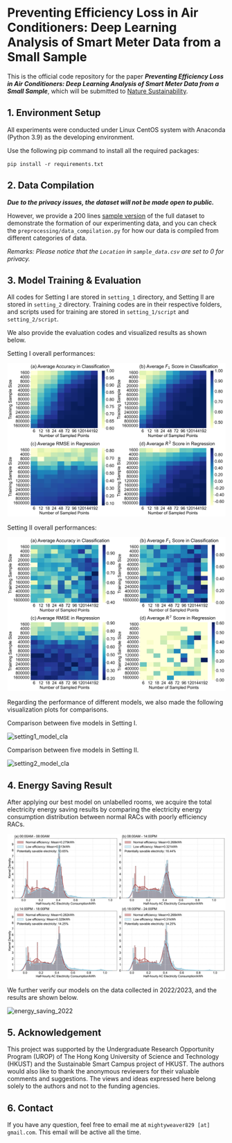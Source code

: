 # Preventing Efficiency Loss in Air Conditioners: Deep Learning Analysis of Smart Meter Data from a Small Sample

This is the official code repository for the paper
***Preventing Efficiency Loss in Air Conditioners: Deep Learning Analysis of Smart Meter Data from a Small Sample***, which will be submitted to [Nature Sustainability](https://www.nature.com/natsustain/).

## 1. Environment Setup

All experiments were conducted under Linux CentOS system with Anaconda (Python 3.9) as the developing environment.

Use the following pip command to install all the required packages:

```commandline
pip install -r requirements.txt
```

## 2. Data Compilation

***Due to the privacy issues, the dataset will not be made open to public.***

However, we provide a 200
lines [sample version](https://github.com/MighTy-Weaver/SMD4RAC_Detection/blob/main/sample_data.csv) of the
full dataset to demonstrate the formation of our experimenting data, and you can check
the `preprocessing/data_compilation.py` for how our data is compiled from different categories of data.

*Remarks: Please notice that the `Location` in `sample_data.csv` are set to 0 for privacy.*

## 3. Model Training & Evaluation

All codes for Setting I are stored in `setting_1` directory, and Setting II are stored
in `setting_2` directory. Training codes are in their respective folders, and scripts used for training are stored
in `setting_1/script` and `setting_2/script`.

We also provide the evaluation codes and visualized results as shown below.

Setting I overall performances:

![setting1](./demo/SettingI_all.jpg)

Setting II overall performances:

![setting2](./demo/SettingII_all.jpg)

Regarding the performance of different models, we also made the following visualization plots for comparisons.

Comparison between five models in Setting I.

![setting1_model_cla](./demo/SettingI_model_both_tasks.jpg)

Comparison between five models in Setting II.

![setting2_model_cla](./demo/SettingII_model_both_tasks.jpg)

## 4. Energy Saving Result

After applying our best model on unlabelled rooms, we acquire the total electricity energy saving results by comparing
the electricity energy consumption distribution between normal RACs with poorly efficiency RACs.

![energy_saving](./preprocessing/2021_efficiency_comparison.png)

We further verify our models on the data collected in 2022/2023, and the results are shown below.

![energy_saving_2022](./2022_2023_verification/22-23_efficiency_comparison.png)

## 5. Acknowledgement

This project was supported by the Undergraduate Research Opportunity Program (UROP) of The Hong Kong University of
Science and Technology (HKUST) and the Sustainable Smart Campus project of HKUST. The authors would also like to thank
the anonymous reviewers for their valuable comments and suggestions. The views and ideas expressed here belong solely to
the authors and not to the funding agencies.

## 6. Contact

If you have any question, feel free to email me at `mightyweaver829 [at] gmail.com`. This email will be active all the
time. 